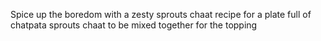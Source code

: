 Spice up the boredom with a zesty sprouts chaat recipe for a plate full of chatpata sprouts chaat to be mixed together for the topping